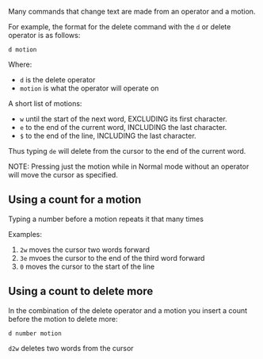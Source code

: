 Many commands that change text are made from an operator and a motion.

For example, the format for the delete command with the `d` or delete operator is as follows:

```plaintext
d motion
```

Where:
- `d` is the delete operator
- `motion` is what the operator will operate on

A short list of motions:
- `w` until the start of the next word, EXCLUDING its first character.
- `e` to the end of the current word, INCLUDING the last character.
- `$` to the end of the line, INCLUDING the last character.

Thus typing `de` will delete from the cursor to the end of the current word.

NOTE: Pressing just the motion while in Normal mode without an operator will move the cursor as specified.

## Using a count for a motion

Typing a number before a motion repeats it that many times

Examples:

1. `2w` moves the cursor two words forward
2. `3e` mvoes the cursor to the end of the third word forward
3.  `0` moves the cursor to the start of the line

## Using a count to delete more

In the combination of the delete operator and a motion you insert a count before the motion to delete more:

```plaintext
d number motion
```

`d2w` deletes two words from the cursor

